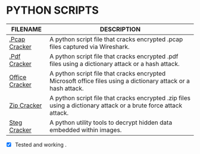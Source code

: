 # PYTHON SCRIPTS

| FILENAME | DESCRIPTION |
|----------------|-------------|
| [.Pcap Cracker](https://github.com/BroadbentT/PCAP-CRACKER) | A python script file that cracks encrypted .pcap files captured via Wireshark.|
| [.Pdf Cracker](https://github.com/BroadbentT/PDF-CRACKER) | A python script file that cracks encrypted .pdf files using a dictionary attack or a hash attack. |
| [Office Cracker](https://github.com/BroadbentT/OFFICE-CRACKER) |A python script file that cracks encrypted Microsoft office files using a dictionary attack or a hash attack.|
| [Zip Cracker](https://github.com/BroadbentT/ZIP-CRACKER) |A python script file that cracks encrypted .zip files using a dictionary attack or a brute force attack attack.|
| [Steg Cracker](https://github.com/BroadbentT/STEG-MASTER) |A python utility tools to decrypt hidden data embedded within images.|

- [X] Tested and working .

